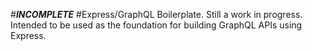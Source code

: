 #**_INCOMPLETE_**
#Express/GraphQL Boilerplate. Still a work in progress.
Intended to be used as the foundation for building GraphQL APIs using Express.
